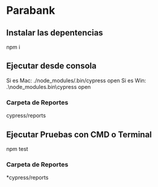# Parabank

## Instalar las depentencias
  npm i

## Ejecutar desde consola
  Si es Mac:  ./node_modules/.bin/cypress open
  Si es Win: .\node_modules\.bin\cypress open
### Carpeta de Reportes
  cypress/reports
  
## Ejecutar Pruebas con CMD o Terminal
  npm test
### Carpeta de Reportes
  *cypress/reports
    